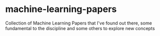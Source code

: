 # machine-learning-papers
Collection of Machine Learning Papers that I've found out there, some fundamental to the discipline and some others to explore new concepts

